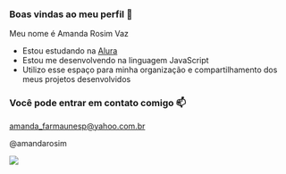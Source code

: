 ### Boas vindas ao meu perfil 💙

Meu nome é Amanda Rosim Vaz

- Estou estudando na [Alura](https://www.alura.com.br)
- Estou me desenvolvendo na linguagem JavaScript
- Utilizo esse espaço para minha organização e compartilhamento dos meus projetos desenvolvidos

### Você pode entrar em contato comigo 📫

amanda_farmaunesp@yahoo.com.br

@amandarosim

![](https://media.tenor.com/egya9svGX14AAAAj/bye-om-nom.gif)





